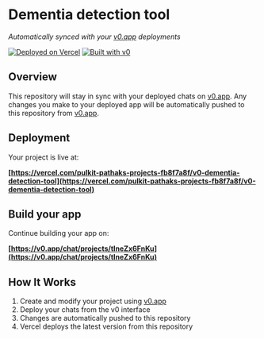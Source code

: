 # Dementia detection tool

*Automatically synced with your [v0.app](https://v0.app) deployments*

[![Deployed on Vercel](https://img.shields.io/badge/Deployed%20on-Vercel-black?style=for-the-badge&logo=vercel)](https://vercel.com/pulkit-pathaks-projects-fb8f7a8f/v0-dementia-detection-tool)
[![Built with v0](https://img.shields.io/badge/Built%20with-v0.app-black?style=for-the-badge)](https://v0.app/chat/projects/tIneZx6FnKu)

## Overview

This repository will stay in sync with your deployed chats on [v0.app](https://v0.app).
Any changes you make to your deployed app will be automatically pushed to this repository from [v0.app](https://v0.app).

## Deployment

Your project is live at:

**[https://vercel.com/pulkit-pathaks-projects-fb8f7a8f/v0-dementia-detection-tool](https://vercel.com/pulkit-pathaks-projects-fb8f7a8f/v0-dementia-detection-tool)**

## Build your app

Continue building your app on:

**[https://v0.app/chat/projects/tIneZx6FnKu](https://v0.app/chat/projects/tIneZx6FnKu)**

## How It Works

1. Create and modify your project using [v0.app](https://v0.app)
2. Deploy your chats from the v0 interface
3. Changes are automatically pushed to this repository
4. Vercel deploys the latest version from this repository